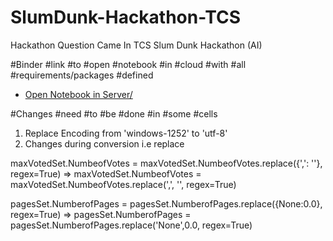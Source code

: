 # SlumDunk-Hackathon-TCS
Hackathon Question Came In TCS Slum Dunk Hackathon (AI)

#Binder #link #to #open #notebook #in #cloud #with #all #requirements/packages #defined 
 * <a href="https://mybinder.org/v2/gh/cheekushivam/SlumDunk-Hackathon-TCS.git/master">Open Notebook in Server/</a>
 
#Changes #need #to #be #done #in #some #cells
1. Replace Encoding from 'windows-1252' to 'utf-8'
2. Changes during conversion i.e replace 

maxVotedSet.NumbeofVotes = maxVotedSet.NumbeofVotes.replace({',': ''}, regex=True) => 
maxVotedSet.NumbeofVotes = maxVotedSet.NumbeofVotes.replace(',', '', regex=True)

pagesSet.NumberofPages = pagesSet.NumberofPages.replace({None:0.0}, regex=True) =>
pagesSet.NumberofPages = pagesSet.NumberofPages.replace('None',0.0, regex=True)
